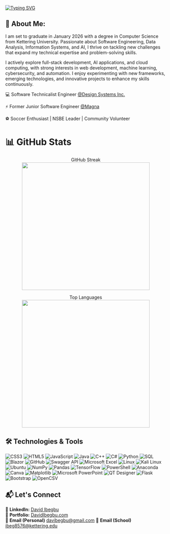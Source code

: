 [![Typing SVG](https://readme-typing-svg.demolab.com/?lines=Hi+there+👋;I'm+David+nice+to+meet+you+😉)](https://git.io/typing-svg)

## 🌟 About Me:

I am set to graduate in January 2026 with a degree in Computer Science from Kettering University. Passionate about Software Engineering, Data Analysis, Information Systems, and AI, I thrive on tackling new challenges that expand my technical expertise and problem-solving skills.

I actively explore full-stack development, AI applications, and cloud computing, with strong interests in web development, machine learning, cybersecurity, and automation. I enjoy experimenting with new frameworks, emerging technologies, and innovative projects to enhance my skills continuously.

💻 Software Technicalist Engineer [@Design Systems Inc.](https://www.ds-mfgengineering.com/)

⚡ Former Junior Software Engineer [@Magna](https://www.magna.com/)

⚽ Soccer Enthusiast | NSBE Leader | Community Volunteer

# 📊 GitHub Stats

<p align="center"> GitHub Streak<br/> <img src="https://github-readme-streak-stats.herokuapp.com/?user=davibegbu&theme=dark&hide_border=false" width="400"> </p>
<p align="center"> Top Languages<br/> <img src="https://github-readme-stats.vercel.app/api/top-langs/?username=davibegbu&theme=dark&hide_border=false&include_all_commits=true&count_private=true&layout=compact" width="400"> </p>

## 🛠 Technologies & Tools

![CSS3](https://img.shields.io/badge/css3-%231572B6.svg?style=for-the-badge&logo=css3&logoColor=white)
![HTML5](https://img.shields.io/badge/html5-%23E34F26.svg?style=for-the-badge&logo=html5&logoColor=white)
![JavaScript](https://img.shields.io/badge/javascript-%23323330.svg?style=for-the-badge&logo=javascript&logoColor=%23F7DF1E)
![Java](https://img.shields.io/badge/java-%23007396.svg?style=for-the-badge&logo=java&logoColor=white)
![C++](https://img.shields.io/badge/c%2B%2B-%2300599C.svg?style=for-the-badge&logo=c%2B%2B&logoColor=white)
![C#](https://img.shields.io/badge/csharp-%23239120.svg?style=for-the-badge&logo=csharp&logoColor=white)
![Python](https://img.shields.io/badge/python-3670A0?style=for-the-badge&logo=python&logoColor=ffdd54)
![SQL](https://img.shields.io/badge/sql-%2300758F.svg?style=for-the-badge&logo=sqlite&logoColor=white)
![Blazor](https://img.shields.io/badge/blazor-%23512BD4.svg?style=for-the-badge&logo=blazor&logoColor=white)
![GitHub](https://img.shields.io/badge/github-%23121011.svg?style=for-the-badge&logo=github&logoColor=white)
![Swagger API](https://img.shields.io/badge/swagger-%2385EA2D.svg?style=for-the-badge&logo=swagger&logoColor=black)
![Microsoft Excel](https://img.shields.io/badge/microsoft%20excel-%23217346.svg?style=for-the-badge&logo=microsoft-excel&logoColor=white)
![Linux](https://img.shields.io/badge/linux-%23FCC624.svg?style=for-the-badge&logo=linux&logoColor=black)
![Kali Linux](https://img.shields.io/badge/kali%20linux-%23555777.svg?style=for-the-badge&logo=kalilinux&logoColor=white)
![Ubuntu](https://img.shields.io/badge/ubuntu-%23E95420.svg?style=for-the-badge&logo=ubuntu&logoColor=white)
![NumPy](https://img.shields.io/badge/numpy-%23013243.svg?style=for-the-badge&logo=numpy&logoColor=white)
![Pandas](https://img.shields.io/badge/pandas-%23150458.svg?style=for-the-badge&logo=pandas&logoColor=white)
![TensorFlow](https://img.shields.io/badge/tensorflow-%23FF6F00.svg?style=for-the-badge&logo=tensorflow&logoColor=white)
![PowerShell](https://img.shields.io/badge/powershell-%235391FE.svg?style=for-the-badge&logo=powershell&logoColor=white)
![Anaconda](https://img.shields.io/badge/anaconda-%2344A833.svg?style=for-the-badge&logo=anaconda&logoColor=white)
![Canva](https://img.shields.io/badge/canva-%2300C4CC.svg?style=for-the-badge&logo=canva&logoColor=white)
![Matplotlib](https://img.shields.io/badge/matplotlib-%23ffffff.svg?style=for-the-badge&logo=matplotlib&logoColor=black)
![Microsoft PowerPoint](https://img.shields.io/badge/microsoft%20powerpoint-%23D24726.svg?style=for-the-badge&logo=microsoft-powerpoint&logoColor=white)
![QT Designer](https://img.shields.io/badge/qt%20designer-%23341C75.svg?style=for-the-badge&logo=qt&logoColor=white)
![Flask](https://img.shields.io/badge/flask-%23000000.svg?style=for-the-badge&logo=flask&logoColor=white)
![Bootstrap](https://img.shields.io/badge/bootstrap-%23563D7C.svg?style=for-the-badge&logo=bootstrap&logoColor=white)
![OpenCSV](https://img.shields.io/badge/OpenCSV-%23FF8C00.svg?style=for-the-badge&logo=openai&logoColor=white)



## 📬 Let's Connect
💼 **LinkedIn:** [David Ibegbu](https://www.linkedin.com/in/david-ibegbu-491ba4104)  
🔗 **Portfolio:** [DavidIbegbu.com](https://davibegbu.github.io/DavidIbegbu.com/)  
📧 **Email (Personal)** [davibegbu@gmail.com](mailto:davibegbu@gmail.com)
📧 **Email (School)** [ibeg8576@kettering.edu](mailto:ibeg8576@kettering.edu)  

